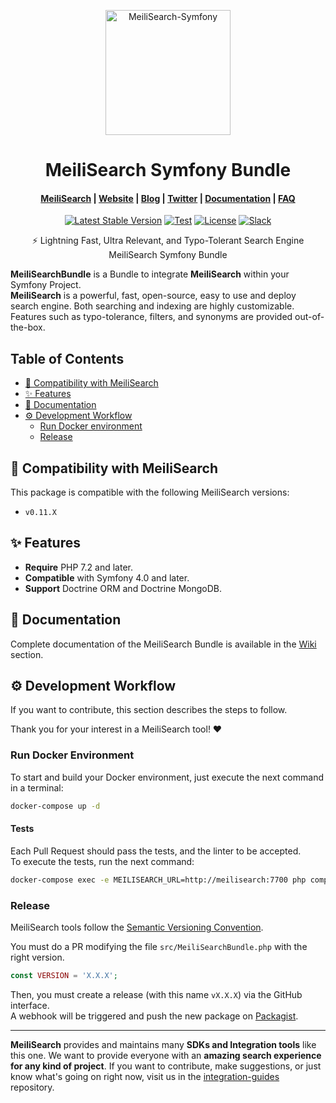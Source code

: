 <p align="center">
  <img src="https://drive.google.com/uc?export=view&id=16hFZW-htUOv26djSxxxr8yhyLkRrM5-i" alt="MeiliSearch-Symfony" width="200" height="200" />
</p>

<h1 align="center">MeiliSearch Symfony Bundle</h1>

<h4 align="center">
  <a href="https://github.com/meilisearch/MeiliSearch">MeiliSearch</a> |
  <a href="https://www.meilisearch.com">Website</a> |
  <a href="https://blog.meilisearch.com">Blog</a> |
  <a href="https://twitter.com/meilisearch">Twitter</a> |
  <a href="https://docs.meilisearch.com">Documentation</a> |
  <a href="https://docs.meilisearch.com/faq">FAQ</a>
</h4>

<p align="center">
  <a href="https://packagist.org/packages/meilisearch/meilisearch-bundle"><img src="https://img.shields.io/packagist/v/meilisearch/meilisearch-bundle" alt="Latest Stable Version"></a>
  <a href="https://github.com/emulienfou/meilisearch-bundle/actions"><img src="https://github.com/emulienfou/meilisearch-bundle/workflows/Tests/badge.svg" alt="Test"></a>
  <a href="https://github.com/emulienfou/meilisearch-bundle/blob/master/LICENSE"><img src="https://img.shields.io/badge/license-MIT-informational" alt="License"></a>
  <a href="https://slack.meilisearch.com"><img src="https://img.shields.io/badge/slack-MeiliSearch-blue.svg?logo=slack" alt="Slack"></a>
</p>


<p align="center">⚡ Lightning Fast, Ultra Relevant, and Typo-Tolerant Search Engine MeiliSearch Symfony Bundle</p>

**MeiliSearchBundle** is a Bundle to integrate **MeiliSearch** within your Symfony Project.   
**MeiliSearch** is a powerful, fast, open-source, easy to use and deploy search engine. Both searching and indexing are highly customizable. Features such as typo-tolerance, filters, and synonyms are provided out-of-the-box.

## Table of Contents <!-- omit in toc -->
- [🤖 Compatibility with MeiliSearch](#-compatibility-with-meilisearch)
- [✨ Features](#-features)
- [📖 Documentation](#-documentation)
- [⚙️ Development Workflow](#️-development-workflow)
  - [Run Docker environment](#run-docker-environment)
  - [Release](#release)

## 🤖 Compatibility with MeiliSearch
This package is compatible with the following MeiliSearch versions:
- `v0.11.X`

## ✨ Features
* **Require** PHP 7.2 and later.
* **Compatible** with Symfony 4.0 and later.
* **Support** Doctrine ORM and Doctrine MongoDB.

## 📖 Documentation
Complete documentation of the MeiliSearch Bundle is available in the [Wiki](https://github.com/emulienfou/meilisearch-bundle/wiki) section.

## ⚙️ Development Workflow
If you want to contribute, this section describes the steps to follow.

Thank you for your interest in a MeiliSearch tool! ♥️

### Run Docker Environment
To start and build your Docker environment, just execute the next command in a terminal:
```sh
docker-compose up -d
```

#### Tests
Each Pull Request should pass the tests, and the linter to be accepted.   
To execute the tests, run the next command:
```sh
docker-compose exec -e MEILISEARCH_URL=http://meilisearch:7700 php composer test:unit
```

### Release

MeiliSearch tools follow the [Semantic Versioning Convention](https://semver.org/).

You must do a PR modifying the file `src/MeiliSearchBundle.php` with the right version.<br>

```php
const VERSION = 'X.X.X';
```

Then, you must create a release (with this name `vX.X.X`) via the GitHub interface.<br>
A webhook will be triggered and push the new package on [Packagist](https://packagist.org/packages/meilisearch/meilisearch-bundle).

<hr>

**MeiliSearch** provides and maintains many **SDKs and Integration tools** like this one. We want to provide everyone with an **amazing search experience for any kind of project**. If you want to contribute, make suggestions, or just know what's going on right now, visit us in the [integration-guides](https://github.com/meilisearch/integration-guides) repository.
